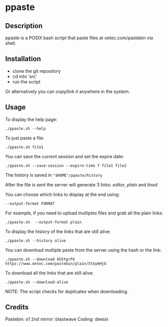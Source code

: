 # ppaste

<picture>
<source media="(prefers-color-scheme: dark)" srcset="https://raw.githubusercontent.com/pankunull/ppaste/main/docs/screenshot.png">
</picture>

## Description
ppaste is a POSIX bash script that paste files at oetec.com/pastebin via shell.


## Installation
- clone the git repository
- cd into 'src'
- run the script

Or alternatively you can copy/link it anywhere in the system.


## Usage

To display the help page: 

```
./ppaste.sh --help
```


To just paste a file: 

```
./ppaste.sh file1
```


You can save the current session and set the expire date: 

```
./ppaste.sh --save-session --expire-time 7 file1 file2
```
The history is saved in `"$HOME"/ppaste/history`

After the file is sent the server will generate 3 links: *editor*, *plain* and *lined*

You can choose which links to display at the end using: 

```
--output-format FORMAT
```

For example, if you need to upload multiples files and grab all the plain links: 

```
./ppaste.sh  --output-format plain
```


To display the history of the links that are still alive:

```
./ppaste.sh --history alive
```


You can download multiple paste from the server using the hash or the link: 

```
./ppaste.sh --download bG5tgrF6 https://www.oetec.com/pastebin/plain/5tGy6HjU
```


To download all the links that are still alive: 

```
./ppaste.sh --download-alive
```


NOTE: The script checks for duplicates when downloading.


## Credits
Pastebin: o1
2nd mirror: blastwave
Coding: deesix
